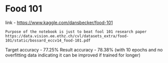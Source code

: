 # Food 101

link - https://www.kaggle.com/dansbecker/food-101

`Purpose of the notebook is just to beat fool 101 research paper https://data.vision.ee.ethz.ch/cvl/datasets_extra/food-101/static/bossard_eccv14_food-101.pdf`

Target accuracy - 77.25%
Result accuracy - 78.38% (with 10 epochs and no overfitting data indicating it can be improved if trained for longer)
